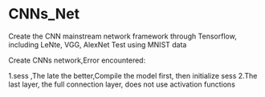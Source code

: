 # CNNs_Net
Create the CNN mainstream network framework through Tensorflow, including LeNte, VGG, AlexNet
Test using MNIST data

Create CNNs network,Error encountered:

1.sess ,The late the better,Compile the model first, then initialize sess
2.The last layer, the full connection layer, does not use activation functions
